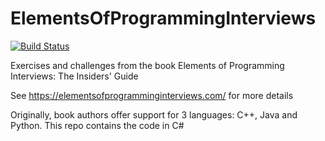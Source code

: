 # ElementsOfProgrammingInterviews
[![Build Status](https://dev.azure.com/olehzheleznyak/Elements%20of%20Programming%20Interviews/_apis/build/status/oleh-zheleznyak.ElementsOfProgrammingInterviews?branchName=master)](https://dev.azure.com/olehzheleznyak/Elements%20of%20Programming%20Interviews/_build/latest?definitionId=7&branchName=master)

Exercises and challenges from the book Elements of Programming Interviews: The Insiders' Guide

See https://elementsofprogramminginterviews.com/ for more details

Originally, book authors offer support for 3 languages: C++, Java and Python.
This repo contains the code in C#
